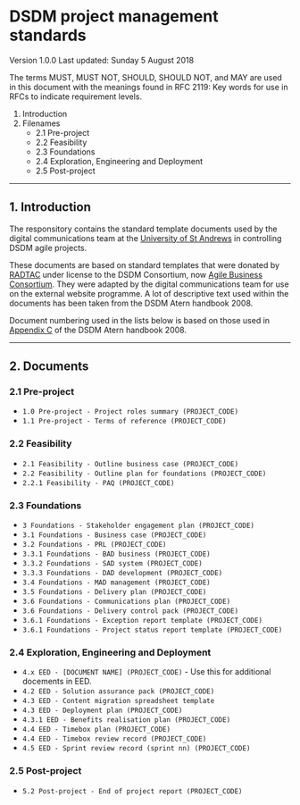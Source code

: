 # DSDM project management standards

Version 1.0.0
Last updated: Sunday 5 August 2018

The terms MUST, MUST NOT, SHOULD, SHOULD NOT, and MAY are used in this document with the meanings found in RFC 2119: Key words for use in RFCs to indicate requirement levels.

<!-- MarkdownTOC depth=2-->

1. Introduction
2. Filenames
    - 2.1 Pre-project
    - 2.2 Feasibility
    - 2.3 Foundations
    - 2.4 Exploration, Engineering and Deployment
    - 2.5 Post-project

<!-- /MarkdownTOC -->

---

## 1. Introduction

The responsitory contains the standard template documents used by the digital communications team at the [University of St Andrews](https://www.st-andrews.ac.uk/) in controlling DSDM agile projects.

These documents are based on standard templates that were donated by [RADTAC](https://www.radtac.com/) under license to the DSDM Consortium, now [Agile Business Consortium](https://www.agilebusiness.org/content/foreword-0). They were adapted by the digital communications team for use on the external website programme. A lot of descriptive text used within the documents has been taken from the DSDM Atern handbook 2008.

Document numbering used in the lists below is based on those used in [Appendix C](https://www.agilebusiness.org/content/appendix-c-products-detail) of the DSDM Atern handbook 2008.


---

## 2. Documents

### 2.1 Pre-project

* `1.0 Pre-project - Project roles summary (PROJECT_CODE)`
* `1.1 Pre-project - Terms of reference (PROJECT_CODE)`


### 2.2 Feasibility

* `2.1 Feasibility - Outline business case (PROJECT_CODE)`
* `2.2 Feasibility - Outline plan for foundations (PROJECT_CODE)`
* `2.2.1 Feasibility - PAQ (PROJECT_CODE)`


### 2.3 Foundations

* `3 Foundations - Stakeholder engagement plan (PROJECT_CODE)`
* `3.1 Foundations - Business case (PROJECT_CODE)`
* `3.2 Foundations - PRL (PROJECT_CODE)`
* `3.3.1 Foundations - BAD business (PROJECT_CODE)`
* `3.3.2 Foundations - SAD system (PROJECT_CODE)`
* `3.3.3 Foundations - DAD development (PROJECT_CODE)`
* `3.4 Foundations - MAD management (PROJECT_CODE)`
* `3.5 Foundations - Delivery plan (PROJECT_CODE)`
* `3.6 Foundations - Communications plan (PROJECT_CODE)`
* `3.6 Foundations - Delivery control pack (PROJECT_CODE)`
* `3.6.1 Foundations - Exception report template (PROJECT_CODE)`
* `3.6.1 Foundations - Project status report template (PROJECT_CODE)`


### 2.4 Exploration, Engineering and Deployment

* `4.x EED - [DOCUMENT NAME] (PROJECT_CODE)` - Use this for additional docements in EED.
* `4.2 EED - Solution assurance pack (PROJECT_CODE)`
* `4.3 EED - Content migration spreadsheet template`
* `4.3 EED - Deployment plan (PROJECT_CODE)`
* `4.3.1 EED - Benefits realisation plan (PROJECT_CODE)`
* `4.4 EED - Timebox plan (PROJECT_CODE)`
* `4.4 EED - Timebox review record (PROJECT_CODE)`
* `4.5 EED - Sprint review record (sprint nn) (PROJECT_CODE)`


### 2.5 Post-project

* `5.2 Post-project - End of project report (PROJECT_CODE)`
